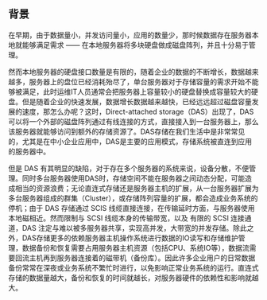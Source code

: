 ## 背景

在早期，由于数据量小，并发访问量小，应用的数量少，那时候数据存在服务器本地就能够满足需求 —— 在本地服务器将多块硬盘做成磁盘阵列，并且十分易于管理。

然而本地服务器的硬盘接口数量是有限的，随着企业的数据的不断增长，数据越来越多，服务器上的盘位已经消耗殆尽了，单台服务器对于存储容量的需求开始不能够被满足，此时运维IT人员通常会把服务器上容量较小的硬盘替换成容量较大的硬盘。但是随着企业的快速发展，数据增长数据越来越快，已经远远超过磁盘容量发展的速度，那怎么办呢？这时，Direct-attached storage（DAS）出现了，DAS可以将一个外部的磁盘阵列通过有线连接的方式，直接接入到一台服务器上，那么该服务器就能够访问到额外的存储资源了。DAS存储在我们生活中是非常常见的，尤其是在中小企业应用中，DAS是主要的应用模式，存储系统被直连到应用的服务器中。

但是 DAS 有其明显的缺陷，对于存在多个服务器的系统来说，设备分散，不便管理。同时多台服务器使用DAS时，存储空间不能在服务器之间动态分配，可能造成相当的资源浪费；无论直连式存储还是服务器主机的扩展，从一台服务器扩展为多台服务器组成的群集（Cluster），或存储阵列容量的扩展，都会造成业务系统的停机；由于 DAS 存储通过 SCIS 线缆直接连接，在传输延时方面，与服务器使用本地磁相近。然而限制与 SCSI 线缆本身的传输带宽，以及 有限的 SCSI 连接通道，DAS 注定与难以被多服务器共享，实现高并发，大带宽的并发存储。除此之外，DAS存储更多的依赖服务器主机操作系统进行数据的IO读写和存储维护管理，数据备份和恢复需要占用服务器主机资源（包括CPU、系统IO等），数据流需要回流主机再到服务器连接着的磁带机（备份库）。因此许多企业用户的日常数据备份常常在深夜或业务系统不繁忙时进行，以免影响正常业务系统的运行。直连式存储的数据量越大，备份和恢复的时间就越长，对服务器硬件的依赖性和影响就越大。



